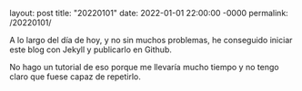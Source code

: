 layout: post
title: "20220101"
date: 2022-01-01 22:00:00 -0000
permalink: /20220101/


A lo largo del día de hoy, y no sin muchos problemas, he conseguido iniciar este blog con Jekyll y publicarlo en Github.

No hago un tutorial de eso porque me llevaría mucho tiempo y no tengo claro que fuese capaz de repetirlo. 

